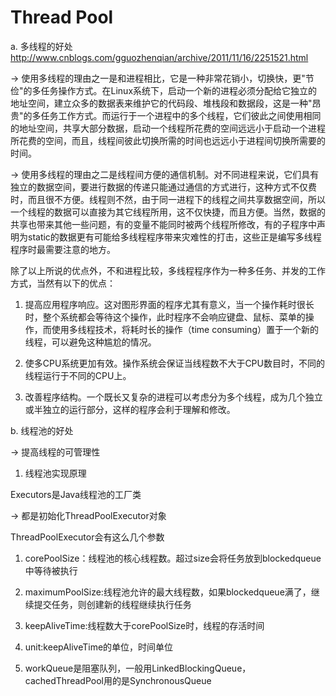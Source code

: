 # Thread Pool

a. 多线程的好处 http://www.cnblogs.com/gguozhenqian/archive/2011/11/16/2251521.html

-> 使用多线程的理由之一是和进程相比，它是一种非常花销小，切换快，更"节俭"的多任务操作方式。在Linux系统下，启动一个新的进程必须分配给它独立的地址空间，建立众多的数据表来维护它的代码段、堆栈段和数据段，这是一种"昂贵"的多任务工作方式。而运行于一个进程中的多个线程，它们彼此之间使用相同的地址空间，共享大部分数据，启动一个线程所花费的空间远远小于启动一个进程所花费的空间，而且，线程间彼此切换所需的时间也远远小于进程间切换所需要的时间。

-> 使用多线程的理由之二是线程间方便的通信机制。对不同进程来说，它们具有独立的数据空间，要进行数据的传递只能通过通信的方式进行，这种方式不仅费时，而且很不方便。线程则不然，由于同一进程下的线程之间共享数据空间，所以一个线程的数据可以直接为其它线程所用，这不仅快捷，而且方便。当然，数据的共享也带来其他一些问题，有的变量不能同时被两个线程所修改，有的子程序中声明为static的数据更有可能给多线程程序带来灾难性的打击，这些正是编写多线程程序时最需要注意的地方。

除了以上所说的优点外，不和进程比较，多线程程序作为一种多任务、并发的工作方式，当然有以下的优点：

   1) 提高应用程序响应。这对图形界面的程序尤其有意义，当一个操作耗时很长时，整个系统都会等待这个操作，此时程序不会响应键盘、鼠标、菜单的操作，而使用多线程技术，将耗时长的操作（time consuming）置于一个新的线程，可以避免这种尴尬的情况。

   2) 使多CPU系统更加有效。操作系统会保证当线程数不大于CPU数目时，不同的线程运行于不同的CPU上。
　　
   3) 改善程序结构。一个既长又复杂的进程可以考虑分为多个线程，成为几个独立或半独立的运行部分，这样的程序会利于理解和修改。


b. 线程池的好处

-> 提高线程的可管理性

1. 线程池实现原理

Executors是Java线程池的工厂类

-> 都是初始化ThreadPoolExecutor对象

ThreadPoolExecutor会有这么几个参数

1. corePoolSize：线程池的核心线程数。超过size会将任务放到blockedqueue中等待被执行

2. maximumPoolSize:线程池允许的最大线程数，如果blockedqueue满了，继续提交任务，则创建新的线程继续执行任务

3. keepAliveTime:线程数大于corePoolSize时，线程的存活时间

4. unit:keepAliveTime的单位，时间单位

5. workQueue是阻塞队列，一般用LinkedBlockingQueue，cachedThreadPool用的是SynchronousQueue
